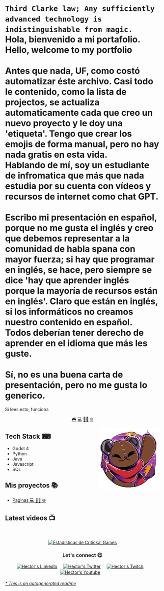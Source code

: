 # `Third Clarke law; Any sufficiently advanced technology is indistinguishable from magic.`<br>Hola, bienvenido a mi portafolio.<br>Hello, welcome to my portfolio<br><br>Antes que nada, UF, como costó automatizar éste archivo. Casi todo le contenido, como la lista de projectos, se actualiza automaticamente cada que creo un nuevo proyecto y le doy una 'etiqueta'. Tengo que crear los emojis de forma manual, pero no hay nada gratis en esta vida.<br>Hablando de mí, soy un estudiante de infromatica que más que nada estudia por su cuenta con vídeos y recursos de internet como chat GPT.<br><br>Escribo mi presentación en español, porque no me gusta el inglés y creo que debemos representar a la comunidad de habla spana con mayor fuerza; si hay que programar en inglés, se hace, pero siempre se dice 'hay que aprender inglés porque la mayoría de recursos están en inglés'. Claro que están en inglés, si los informáticos no creamos nuestro contenido en español.<br>Todos deberían tener derecho de aprender en el idioma que más les guste.<br><br>Sí, no es una buena carta de presentación, pero no me gusta lo generico.


Si lees esto, funciona


<p align="center">
<a href="https://github.com/CritickalGames/CritickalGames/blob/master/gamedev.md">🎮</a>
<a href="https://github.com/CritickalGames/CritickalGames/blob/master/webdev.md">💻</a>
<a href="https://github.com/CritickalGames/CritickalGames/blob/master/frontend-web.md">👨‍💻</a>
<a href="https://github.com/CritickalGames/CritickalGames/blob/master/backend-web.md">🌐</a>
</p>


<a href="https://twitter.com/Hector_Pulido_">
<img align="right" height="auto" width="200" src="https://github.com/HectorPulido/HectorPulido/raw/master/img/pequesoft.png"/>
</a>


## Tech Stack ⌨
- Godot 4
- Python
- Java
- Javascript
- SQL


## Mis proyectos 📚
- [Paginas  💻 👨‍💻 🌐](https://github.com/CritickalGames/Paginas) 



## Latest videos 📺
<p align="center"></p>


<br>

<p align="center">
<a href="#user-30538313-pinned-items-reorder-form">
<img align="center" src="https://github-readme-stats.vercel.app/api?username=CritickalGames&bg_color=30,e96443,904e95&title_color=fff&text_color=fff" alt="Estadisticas de Critickal Games"/>
</a>
</p>

<div align="center">
<h3 align="center">Let's connect 😋</h3>
</div>
<p align="center">
<a href="https://www.linkedin.com/in/hector-pulido-17547369/" target="blank">
<img align="center" width="30px" alt="Hector's LinkedIn" src="https://www.vectorlogo.zone/logos/linkedin/linkedin-icon.svg"/></a> &nbsp; &nbsp;
<a href="https://twitter.com/Hector_Pulido_" target="blank">
<img align="center" width="30px" alt="Hector's Twitter" src="https://www.vectorlogo.zone/logos/twitter/twitter-official.svg"/></a> &nbsp; &nbsp;
<a href="https://www.twitch.tv/hector_pulido_" target="blank">
<img align="center" width="30px" alt="Hector's Twitch" src="https://www.vectorlogo.zone/logos/twitch/twitch-icon.svg"/></a> &nbsp; &nbsp;
<a href="https://www.youtube.com/channel/UCS_iMeH0P0nsIDPvBaJckOw" target="blank">
<img align="center" width="30px" alt="Hector's Youtube" src="https://www.vectorlogo.zone/logos/youtube/youtube-icon.svg"/></a> &nbsp; &nbsp;

</p>


###### [* This is an autogenerated readme](https://github.com/HectorPulido/HectorPulido/tree/master/ReadmeGenerator)

